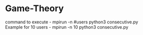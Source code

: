 # Game-Theory
command to execute - mpirun -n #users python3 consecutive.py  
Example for 10 users - mpirun -n 10 python3 consecutive.py   
